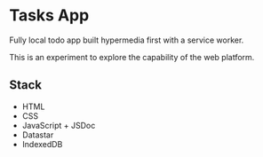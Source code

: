 # Tasks App

Fully local todo app built hypermedia first with a service worker.

This is an experiment to explore the capability of the web platform.

## Stack

- HTML
- CSS
- JavaScript + JSDoc
- Datastar
- IndexedDB
